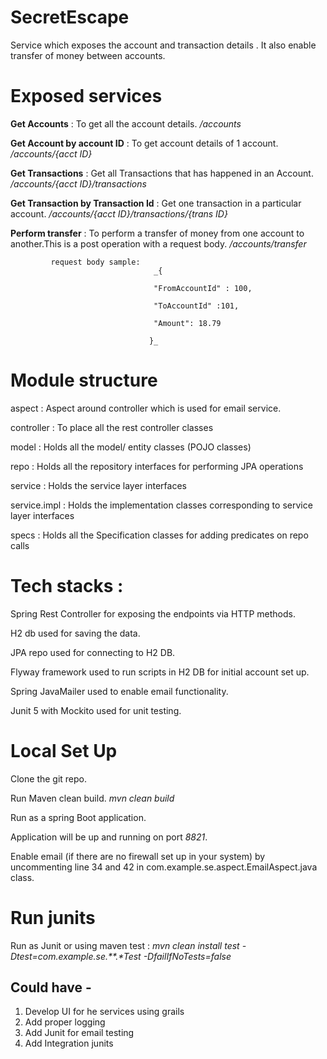 # SecretEscape
Service which exposes the account and transaction details . It also enable transfer of money between accounts.

# Exposed services
 **Get Accounts** : To get all the account details. _/accounts_ 

 **Get Account by account ID** : To get account details of 1 account. _/accounts/{acct ID}_

 **Get Transactions** : Get all Transactions that has happened in an Account. _/accounts/{acct ID}/transactions_

 **Get Transaction by Transaction Id** : Get one transaction in a particular account. _/accounts/{acct ID}/transactions/{trans ID}_

 **Perform transfer** : To perform a transfer of money from one account to another.This is a post operation with a request body.  _/accounts/transfer_

             request body sample: 
                                    _{

                                    "FromAccountId" : 100,

                                    "ToAccountId" :101,

                                    "Amount": 18.79

                                   }_

# Module structure
  aspect : Aspect around controller which is used for email service.

  controller : To place all the rest controller classes

  model : Holds all the model/ entity classes (POJO classes)

  repo : Holds all the repository interfaces for performing JPA operations

  service : Holds the service layer interfaces 

  service.impl : Holds the implementation classes corresponding to service layer interfaces

  specs : Holds all the Specification classes for adding predicates on repo calls

# Tech stacks :
  Spring Rest Controller for exposing the endpoints via HTTP methods.

  H2 db used for saving the data.

  JPA repo used for connecting to H2 DB.

  Flyway framework used to run scripts in H2 DB for initial account set up.

  Spring JavaMailer used to enable email functionality.

  Junit 5 with Mockito used for unit testing.


# Local Set Up 
 
Clone the git repo.

Run Maven clean build.  _mvn clean build_

Run as a spring Boot application. 

Application will be up and running on port _8821_.

Enable email (if there are no firewall set up in your system) by uncommenting line 34 and 42 in com.example.se.aspect.EmailAspect.java class.

# Run junits

Run as Junit or using maven test : _mvn clean install test -Dtest=com.example.se.**.*Test -DfailIfNoTests=false_

## Could have - 

1. Develop UI for he services using grails
2. Add proper logging 
3. Add Junit for email testing
4. Add Integration junits






